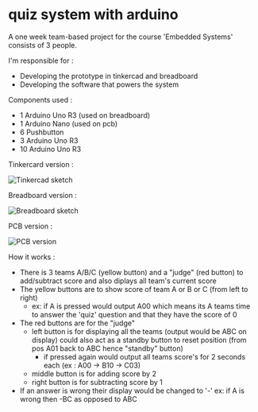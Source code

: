# quiz system with arduino

A one week team-based project for the course 'Embedded Systems' consists of 3 people. 

I'm responsible for :
- Developing the prototype in tinkercad and breadboard
- Developing the software that powers the system

Components used :

- 1 Arduino Uno R3 (used on breadboard)
- 1 Arduino Nano (used on pcb)
- 6 Pushbutton
- 3 Arduino Uno R3
- 10 Arduino Uno R3

Tinkercard version :

![Tinkercad sketch](https://github.com/rrab-0/cerdas-cermat-quiz-system/blob/master/img-for-readme/tinkercad-cerdas-cermat-embed.png)

Breadboard version :

![Breadboard sketch](https://github.com/rrab-0/cerdas-cermat-quiz-system/blob/master/img-for-readme/breadboard-sketch.jpeg)

PCB version :

![PCB version](https://github.com/rrab-0/cerdas-cermat-quiz-system/blob/master/img-for-readme/pcb-ver.jpeg)

How it works :

- There is 3 teams A/B/C (yellow button) and a "judge" (red button) to add/subtract score and also diplays all team's current score
- The yellow buttons are to show score of team A or B or C (from left to right)
  - ex: if A is pressed would output A00 which means its A teams time to answer the 'quiz' question and that they have the score of 0
- The red buttons are for the "judge"
  - left button is for displaying all the teams (output would be ABC on display) could also act as a standby button to reset position (from pos A01 back to ABC hence "standby" button)
    - if pressed again would output all teams score's for 2 seconds each (ex : A00 -> B10 -> C03)
  - middle button is for adding score by 2
  - right button is for subtracting score by 1
- If an answer is wrong their display would be changed to '-' ex: if A is wrong then -BC as opposed to ABC
